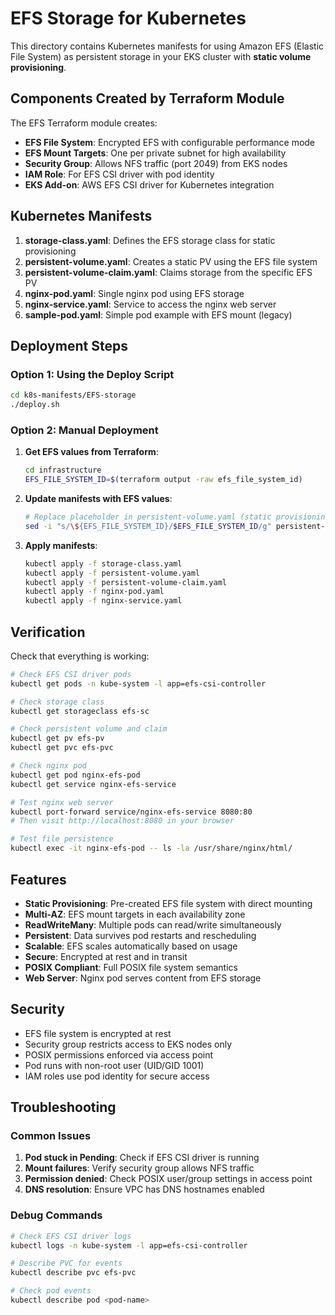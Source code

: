 # EFS Storage for Kubernetes

This directory contains Kubernetes manifests for using Amazon EFS (Elastic File System) as persistent storage in your EKS cluster with **static volume provisioning**.

## Components Created by Terraform Module

The EFS Terraform module creates:

- **EFS File System**: Encrypted EFS with configurable performance mode
- **EFS Mount Targets**: One per private subnet for high availability
- **Security Group**: Allows NFS traffic (port 2049) from EKS nodes
- **IAM Role**: For EFS CSI driver with pod identity
- **EKS Add-on**: AWS EFS CSI driver for Kubernetes integration

## Kubernetes Manifests

1. **storage-class.yaml**: Defines the EFS storage class for static provisioning
2. **persistent-volume.yaml**: Creates a static PV using the EFS file system
3. **persistent-volume-claim.yaml**: Claims storage from the specific EFS PV
4. **nginx-pod.yaml**: Single nginx pod using EFS storage
5. **nginx-service.yaml**: Service to access the nginx web server
6. **sample-pod.yaml**: Simple pod example with EFS mount (legacy)

## Deployment Steps

### Option 1: Using the Deploy Script

```bash
cd k8s-manifests/EFS-storage
./deploy.sh
```

### Option 2: Manual Deployment

1. **Get EFS values from Terraform**:
   ```bash
   cd infrastructure
   EFS_FILE_SYSTEM_ID=$(terraform output -raw efs_file_system_id)
   ```

2. **Update manifests with EFS values**:
   ```bash
   # Replace placeholder in persistent-volume.yaml (static provisioning only needs file system ID)
   sed -i "s/\${EFS_FILE_SYSTEM_ID}/$EFS_FILE_SYSTEM_ID/g" persistent-volume.yaml
   ```

3. **Apply manifests**:
   ```bash
   kubectl apply -f storage-class.yaml
   kubectl apply -f persistent-volume.yaml
   kubectl apply -f persistent-volume-claim.yaml
   kubectl apply -f nginx-pod.yaml
   kubectl apply -f nginx-service.yaml
   ```

## Verification

Check that everything is working:

```bash
# Check EFS CSI driver pods
kubectl get pods -n kube-system -l app=efs-csi-controller

# Check storage class
kubectl get storageclass efs-sc

# Check persistent volume and claim
kubectl get pv efs-pv
kubectl get pvc efs-pvc

# Check nginx pod
kubectl get pod nginx-efs-pod
kubectl get service nginx-efs-service

# Test nginx web server
kubectl port-forward service/nginx-efs-service 8080:80
# Then visit http://localhost:8080 in your browser

# Test file persistence
kubectl exec -it nginx-efs-pod -- ls -la /usr/share/nginx/html/
```

## Features

- **Static Provisioning**: Pre-created EFS file system with direct mounting
- **Multi-AZ**: EFS mount targets in each availability zone
- **ReadWriteMany**: Multiple pods can read/write simultaneously
- **Persistent**: Data survives pod restarts and rescheduling
- **Scalable**: EFS scales automatically based on usage
- **Secure**: Encrypted at rest and in transit
- **POSIX Compliant**: Full POSIX file system semantics
- **Web Server**: Nginx pod serves content from EFS storage

## Security

- EFS file system is encrypted at rest
- Security group restricts access to EKS nodes only
- POSIX permissions enforced via access point
- Pod runs with non-root user (UID/GID 1001)
- IAM roles use pod identity for secure access

## Troubleshooting

### Common Issues

1. **Pod stuck in Pending**: Check if EFS CSI driver is running
2. **Mount failures**: Verify security group allows NFS traffic
3. **Permission denied**: Check POSIX user/group settings in access point
4. **DNS resolution**: Ensure VPC has DNS hostnames enabled

### Debug Commands

```bash
# Check EFS CSI driver logs
kubectl logs -n kube-system -l app=efs-csi-controller

# Describe PVC for events
kubectl describe pvc efs-pvc

# Check pod events
kubectl describe pod <pod-name>
```